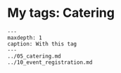 # My tags: Catering

```{toctree}
---
maxdepth: 1
caption: With this tag
---
../05_catering.md
../10_event_registration.md
```
